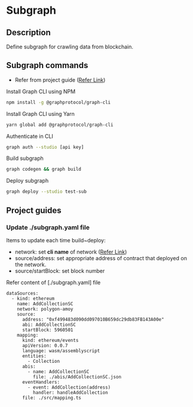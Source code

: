 # Subgraph

## Description
Define subgraph for crawling data from blockchain.

## Subgraph commands
- Refer from project guide ([Refer Link](https://thegraph.com/docs/en/))

Install Graph CLI using NPM
```bash
npm install -g @graphprotocol/graph-cli
```
Install Graph CLI using Yarn
```bash
yarn global add @graphprotocol/graph-cli
```

Authenticate in CLI
```bash
graph auth --studio [api key]
```

Build subgraph
```bash
graph codegen && graph build
```

Deploy subgraph
```bash
graph deploy --studio test-sub
```

## Project guides
### Update ./subgraph.yaml file
Items to update each time build~deploy:
- network: set <strong>cli name</strong> of network ([Refer Link](https://thegraph.com/docs/en/developing/supported-networks/))
- source/address: set appropriate address of contract that deployed on the network.
- source/startBlock: set block number

Refer content of [./subgraph.yaml] file
```shell
dataSources:
  - kind: ethereum
    name: AddCollectionSC
    network: polygon-amoy
    source:
      address: "0xf499483d090dd097010B659dc29db83FB143A00e"
      abi: AddCollectionSC
      startBlock: 5960501
    mapping:
      kind: ethereum/events
      apiVersion: 0.0.7
      language: wasm/assemblyscript
      entities:
        - Collection
      abis:
        - name: AddCollectionSC
          file: ./abis/AddCollectionSC.json
      eventHandlers:
        - event: AddCollection(address)
          handler: handleAddCollection
      file: ./src/mapping.ts
```